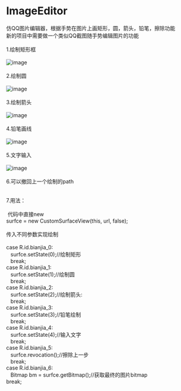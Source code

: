 # ImageEditor
仿QQ图片编辑器，根据手势在图片上画矩形，圆，箭头，铅笔，擦除功能</br>
新的项目中需要做一个类似QQ截图随手势编辑图片的功能</br></br>
1.绘制矩形框</br></br>
![image](https://github.com/yangzhidan/ImageEditor/blob/master/resultPic/0253F9CFE860517F25660C364DA22E04.jpg)</br></br>
2.绘制圆</br></br>
![image](https://github.com/yangzhidan/ImageEditor/blob/master/resultPic/E762357186E9CD1566E8E6BBC692812B.jpg)</br></br>
3.绘制箭头</br></br>
![image](https://github.com/yangzhidan/ImageEditor/blob/master/resultPic/58D93297EA25BDD5183C8F0D6C4F72CD.jpg)</br></br>
4.铅笔画线</br></br>
![image](https://github.com/yangzhidan/ImageEditor/blob/master/resultPic/3019C33D656C73C8C151146F20C0EC52.jpg)</br></br>
5.文字输入</br></br>
![image](https://github.com/yangzhidan/ImageEditor/blob/master/resultPic/D376FC2237A9A297FB67505F420D3C41.jpg)</br></br>
6.可以撤回上一个绘制的path</br></br>

7.用法：</br>
</br>
  代码中直接new</br>
 surfce = new CustomSurfaceView(this, url, false);</br>
 </br>
 传入不同参数实现绘制</br>
 </br>
case R.id.bianjia_0:</br>
    surfce.setState(0);//绘制矩形</br>
    break;</br>
case R.id.bianjia_1:</br>
    surfce.setState(1);//绘制圆</br>
    break;</br>
case R.id.bianjia_2:</br>
    surfce.setState(2);//绘制箭头:</br>
    break;</br>
case R.id.bianjia_3:</br>
    surfce.setState(3);//铅笔绘制</br>
    break;</br>
case R.id.bianjia_4:</br>
    surfce.setState(4);//输入文字</br>
    break;</br>
case R.id.bianjia_5:</br>
    surfce.revocation();//擦除上一步</br>
    break;</br>
case R.id.bianjia_6:</br>
    Bitmap bm = surfce.getBitmap();//获取最终的图片bitmap</br>
    break;</br>
